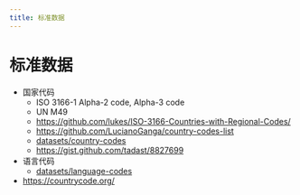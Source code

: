 ```yaml
---
title: 标准数据
---
```


# 标准数据

- 国家代码
  - ISO 3166-1 Alpha-2 code, Alpha-3 code
  - UN M49
  - https://github.com/lukes/ISO-3166-Countries-with-Regional-Codes/
  - https://github.com/LucianoGanga/country-codes-list
  - [datasets/country-codes](https://github.com/datasets/country-codes)
  - https://gist.github.com/tadast/8827699
- 语言代码
  - [datasets/language-codes](https://github.com/datasets/language-codes)
- https://countrycode.org/

